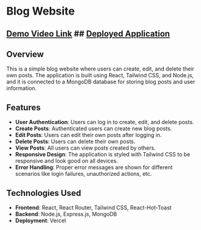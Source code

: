 # Blog Website

## [Demo Video Link](https://drive.google.com/file/d/13vbbaZYIEptMIpCzqDHvKgrNjUwD91Wv/view?usp=drive_link)      ## [Deployed Application](https://blog-server-red-iota.vercel.app/)

## Overview

This is a simple blog website where users can create, edit, and delete their own posts. The application is built using React, Tailwind CSS, and Node.js, and it is connected to a MongoDB database for storing blog posts and user information.

## Features

- **User Authentication**: Users can log in to create, edit, and delete posts.
- **Create Posts**: Authenticated users can create new blog posts.
- **Edit Posts**: Users can edit their own posts after logging in.
- **Delete Posts**: Users can delete their own posts.
- **View Posts**: All users can view posts created by others.
- **Responsive Design**: The application is styled with Tailwind CSS to be responsive and look good on all devices.
- **Error Handling**: Proper error messages are shown for different scenarios like login failures, unauthorized actions, etc.

## Technologies Used

- **Frontend**: React, React Router, Tailwind CSS, React-Hot-Toast
- **Backend**: Node.js, Express.js, MongoDB
- **Deployment**: Vercel


